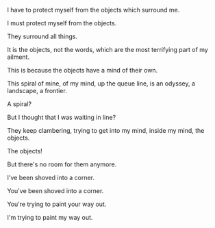I have to protect myself from the objects which surround me.

I must protect myself from the objects.

They surround all things.

It is the objects, not the words, which are the most terrifying part of my ailment.

This is because the objects have a mind of their own.

This spiral of mine, of my mind, up the queue line, is an odyssey, a landscape, a frontier.

A spiral?

But I thought that I was waiting in line?

They keep clambering, trying to get into my mind, inside my mind, the objects.

The objects!

But there's no room for them anymore.

I've been shoved into a corner.

You've been shoved into a corner.

You're trying to paint your way out.

I'm trying to paint my way out.